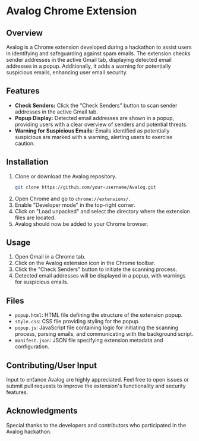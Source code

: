 # Avalog Chrome Extension

## Overview
Avalog is a Chrome extension developed during a hackathon to assist users in identifying and safeguarding against spam emails. The extension checks sender addresses in the active Gmail tab, displaying detected email addresses in a popup. Additionally, it adds a warning for potentially suspicious emails, enhancing user email security.

## Features
- **Check Senders:** Click the "Check Senders" button to scan sender addresses in the active Gmail tab.
- **Popup Display:** Detected email addresses are shown in a popup, providing users with a clear overview of senders and potential threats.
- **Warning for Suspicious Emails:** Emails identified as potentially suspicious are marked with a warning, alerting users to exercise caution.

## Installation
1. Clone or download the Avalog repository.
   ```bash
   git clone https://github.com/your-username/Avalog.git
2. Open Chrome and go to `chrome://extensions/`.
3. Enable "Developer mode" in the top-right corner.
4. Click on "Load unpacked" and select the directory where the extension files are located.
5. Avalog should now be added to your Chrome browser.

## Usage

1. Open Gmail in a Chrome tab.
2. Click on the Avalog extension icon in the Chrome toolbar.
3. Click the "Check Senders" button to initiate the scanning process.
4. Detected email addresses will be displayed in a popup, with warnings for suspicious emails.

## Files

- `popup.html`: HTML file defining the structure of the extension popup.
- `style.css`: CSS file providing styling for the popup.
- `popup.js`: JavaScript file containing logic for initiating the scanning process, parsing emails, and communicating with the background script.
- `manifest.json`: JSON file specifying extension metadata and configuration.

## Contributing/User Input

Input to enťance Avalog are highly appreciated. Feel free to open issues or submit pull requests to improve the extension's functionality and security features.


## Acknowledgments

Special thanks to the developers and contributors who participated in the Avalog hackathon.

